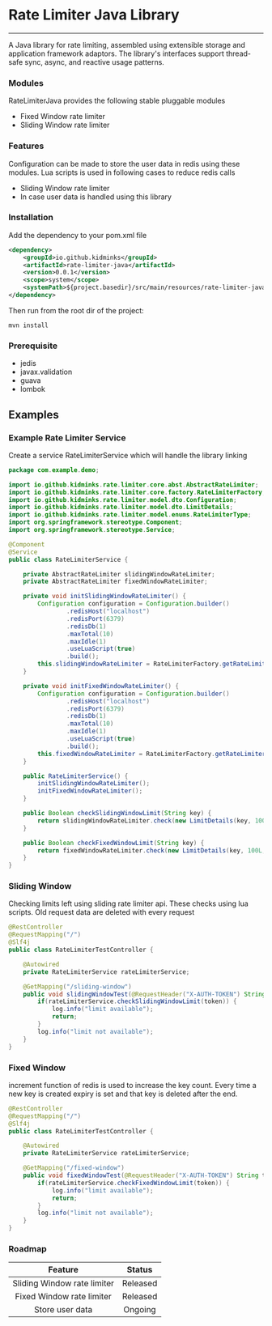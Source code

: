 # Rate Limiter Java Library

---

A Java library for rate limiting, assembled using extensible storage 
and application framework adaptors. 
The library's interfaces support thread-safe sync, async, 
and reactive usage patterns.

### Modules

RateLimiterJava provides the following stable pluggable modules

- Fixed Window rate limiter
- Sliding Window rate limiter

### Features

Configuration can be made to store the user data in redis using these modules.
Lua scripts is used in following cases to reduce redis calls

- Sliding Window rate limiter
- In case user data is handled using this library

### Installation

Add the dependency to your pom.xml file
```xml
<dependency>
    <groupId>io.github.kidminks</groupId>
	<artifactId>rate-limiter-java</artifactId>
	<version>0.0.1</version>
	<scope>system</scope>
	<systemPath>${project.basedir}/src/main/resources/rate-limiter-java-0.0.1.jar</systemPath>
</dependency>
```

Then run from the root dir of the project:
```
mvn install
```

### Prerequisite

- jedis
- javax.validation
- guava
- lombok

## Examples

### Example Rate Limiter Service
Create a service RateLimiterService which will handle the library linking

```java
package com.example.demo;

import io.github.kidminks.rate.limiter.core.abst.AbstractRateLimiter;
import io.github.kidminks.rate.limiter.core.factory.RateLimiterFactory;
import io.github.kidminks.rate.limiter.model.dto.Configuration;
import io.github.kidminks.rate.limiter.model.dto.LimitDetails;
import io.github.kidminks.rate.limiter.model.enums.RateLimiterType;
import org.springframework.stereotype.Component;
import org.springframework.stereotype.Service;

@Component
@Service
public class RateLimiterService {

    private AbstractRateLimiter slidingWindowRateLimiter;
    private AbstractRateLimiter fixedWindowRateLimiter;

    private void initSlidingWindowRateLimiter() {
        Configuration configuration = Configuration.builder()
                .redisHost("localhost")
                .redisPort(6379)
                .redisDb(1)
                .maxTotal(10)
                .maxIdle(1)
                .useLuaScript(true)
                .build();
        this.slidingWindowRateLimiter = RateLimiterFactory.getRateLimiter(configuration, RateLimiterType.SLIDING_WINDOW);
    }

    private void initFixedWindowRateLimiter() {
        Configuration configuration = Configuration.builder()
                .redisHost("localhost")
                .redisPort(6379)
                .redisDb(1)
                .maxTotal(10)
                .maxIdle(1)
                .useLuaScript(true)
                .build();
        this.fixedWindowRateLimiter = RateLimiterFactory.getRateLimiter(configuration, RateLimiterType.FIXED_WINDOW);
    }

    public RateLimiterService() {
        initSlidingWindowRateLimiter();
        initFixedWindowRateLimiter();
    }

    public Boolean checkSlidingWindowLimit(String key) {
        return slidingWindowRateLimiter.check(new LimitDetails(key, 100L, 3600000L));
    }

    public Boolean checkFixedWindowLimit(String key) {
        return fixedWindowRateLimiter.check(new LimitDetails(key, 100L, 3600000L));
    }
}
```

### Sliding Window 
Checking limits left using sliding rate limiter api. 
These checks using lua scripts. 
Old request data are deleted with every request

```java
@RestController
@RequestMapping("/")
@Slf4j
public class RateLimiterTestController {

    @Autowired
    private RateLimiterService rateLimiterService;

    @GetMapping("/sliding-window")
    public void slidingWindowTest(@RequestHeader("X-AUTH-TOKEN") String token) {
        if(rateLimiterService.checkSlidingWindowLimit(token)) {
            log.info("limit available");
            return;
        }
        log.info("limit not available");
    }
}
```

### Fixed Window

increment function of redis is used to increase the key count.
Every time a new key is created expiry is set and that key is deleted after
the end.

```java
@RestController
@RequestMapping("/")
@Slf4j
public class RateLimiterTestController {

    @Autowired
    private RateLimiterService rateLimiterService;

    @GetMapping("/fixed-window")
    public void fixedWindowTest(@RequestHeader("X-AUTH-TOKEN") String token) {
        if(rateLimiterService.checkFixedWindowLimit(token)) {
            log.info("limit available");
            return;
        }
        log.info("limit not available");
    }
}
```

### Roadmap

|         **Feature**         | **Status** |
|:---------------------------:|:----------:|
| Sliding Window rate limiter | Released   |
| Fixed Window rate limiter   | Released   |
| Store user data             | Ongoing    |








